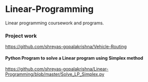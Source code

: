 # Linear-Programming
Linear programming coursework and programs.

### Project work
https://github.com/shreyas-gopalakrishna/Vehicle-Routing

#### Python Program to solve a Linear program using Simplex method
https://github.com/shreyas-gopalakrishna/Linear-Programming/blob/master/Solve_LP_Simplex.py
